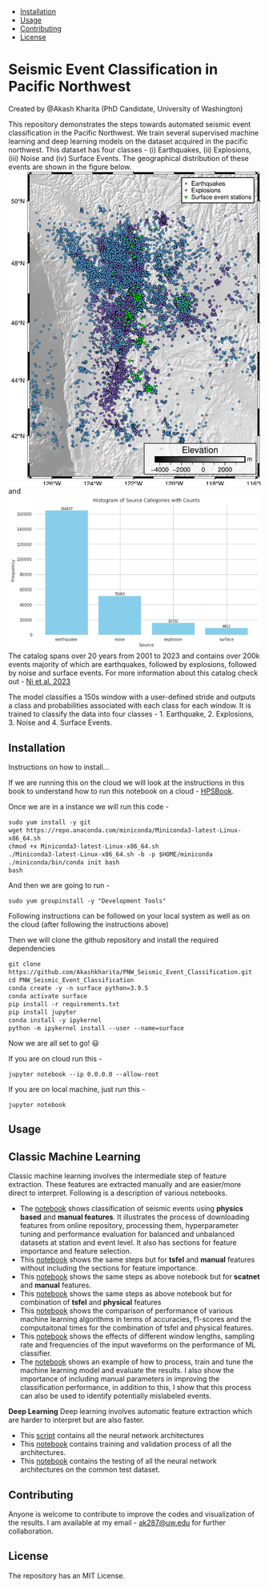 - [Installation](#installation)
- [Usage](#usage)
- [Contributing](#contributing)
- [License](#license)


# Seismic Event Classification in Pacific Northwest

Created by @Akash Kharita (PhD Candidate, University of Washington)

This repository demonstrates the steps towards automated seismic event classification in the Pacific Northwest. We train several supervised machine learning and deep learning models on the dataset acquired in the pacific northwest. This dataset has four classes - (i) Earthquakes, (ii) Explosions, (iii) Noise and (iv) Surface Events. The geographical distribution of these events are shown in the figure below. ![Seismic events in the Pacific Northwest](Figures/Figure_1.png) and ![here](Figures/Supp_Figure_1.png)
The catalog spans over 20 years from 2001 to 2023 and contains over 200k events majority of which are earthquakes, followed by explosions, followed by noise and surface events. For more information about this catalog check out - [Ni et al. 2023](https://seismica.library.mcgill.ca/article/view/368/868)


The model classifies a 150s window with a user-defined stride and outputs a class and probabilities associated with each class for each window. It is trained to classify the data into four classes - 1. Earthquake, 2. Explosions, 3. Noise and 4. Surface Events. 



## Installation

Instructions on how to install...

If we are running this on the cloud we will look at the instructions in this book to understand how to run this notebook on a cloud - [HPSBook](https://seisscoped.org/HPS-book/chapters/cloud/AWS_101.html).

Once we are in a instance we will run this code - 

```
sudo yum install -y git
wget https://repo.anaconda.com/miniconda/Miniconda3-latest-Linux-x86_64.sh
chmod +x Miniconda3-latest-Linux-x86_64.sh 
./Miniconda3-latest-Linux-x86_64.sh -b -p $HOME/miniconda
./miniconda/bin/conda init bash
bash
```

And then we are going to run - 
```
sudo yum groupinstall -y "Development Tools"
```


Following instructions can be followed on your local system as well as on the cloud (after following the instructions above)


Then we will clone the github repository and  install the required dependencies

```
git clone https://github.com/Akashkharita/PNW_Seismic_Event_Classification.git
cd PNW_Seismic_Event_Classification
conda create -y -n surface python=3.9.5
conda activate surface
pip install -r requirements.txt
pip install jupyter
conda install -y ipykernel
python -m ipykernel install --user --name=surface
```

Now we are all set to go! 😃


If you are on cloud run this - 

```
jupyter notebook --ip 0.0.0.0 --allow-root
```

If you are on local machine, just run this - 

```
jupyter notebook
```



## Usage

**Classic Machine Learning**
---

Classic machine learning involves the intermediate step of feature extraction. These features are extracted manually and are easier/more direct to interpret. Following is a description of various notebooks. 
 - The [notebook](notebooks/classification_based_on_physical_features_only.ipynb) shows classification of seismic events using **physics based** and **manual features**. It illustrates the process of downloading features from online repository, processing them, hyperparameter tuning and performance evaluation for balanced and unbalanced datasets at station and event level. It also has sections for feature importance and feature selection.
 - This [notebook](notebooks/classification_based_on_tsfel_features_only.ipynb) shows the same steps but for **tsfel** and **manual** features without including the sections for feature importance.
 - This [notebook](notebooks/classification_based_on_scatnet_features.ipynb) shows the same steps as above notebook but for **scatnet** and **manual** features.
 - This [notebook](notebooks/classification_based_on_combination_of_physical_tsfel_features.ipynb) shows the same steps as above notebook but for combination of **tsfel** and **physical** features
 - This [notebook](notebooks/comparison_of_ml_algorithms.ipynb) shows the comparison of performance of various machine learning algorithms in terms of accuracies, f1-scores and the computaitonal times for the combination of tsfel and physical features.
 - This [notebook](notebooks/testing_with_diff_freq_samp_duration.ipynb) shows the effects of different window lengths, sampling rate and frequencies of the input waveforms on the performance of ML classifier. 
 - The [notebook](notebooks/ML_Classification_Workflow_for_Scoped.ipynb) shows an example of how to process, train and tune the machine learning model and evaluate the results. I also show the importance of including manual parameters in improving the classification performance, in addition to this, I show that this process can also be used to identify potentially mislabeled events. 


**Deep Learning**
Deep learning involves automatic feature extraction which are harder to interpret but are also faster. 
- This [script](https://github.com/Akashkharita/PNW_Seismic_Event_Classification/blob/main/deep_learning/scripts/neural_network_architectures.py) contains all the neural network architectures
- This [notebook](deep_learning/testing_deep_learning_architectures.ipynb) contains training and validation process of all the architectures.
- This [notebook](deep_learning/testing_on_a_common_test_dataset.ipynb) contains the testing of all the neural network architectures on the common test dataset. 

## Contributing
Anyone is welcome to contribute to improve the codes and visualization of the results. I am available at my email  - ak287@uw.edu for further collaboration. 

## License

The repository has an MIT License. 
